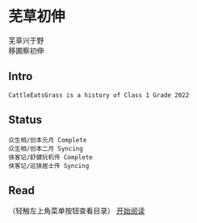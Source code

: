 # 芜草初伸
芜草兴于野  
移圃察初伸

## Intro

    CattleEatsGrass is a history of Class 1 Grade 2022

## Status

    众生相/创本元月 Complete
    众生相/创本二月 Syncing
    侠客记/舒健玩机传 Complete
    侠客记/巡狭居士传 Syncing

## Read
（轻触左上角菜单按钮查看目录）
[开始阅读](titintro.md)
